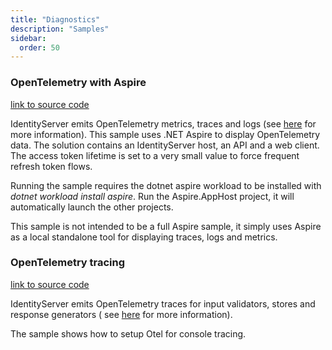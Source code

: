 ```yaml
---
title: "Diagnostics"
description: "Samples"
sidebar:
  order: 50
---
```


### OpenTelemetry with Aspire

[link to source code](https://github.com/DuendeSoftware/Samples/tree/main/IdentityServer/v7/Diagnostics/Aspire)

IdentityServer emits OpenTelemetry metrics, traces and logs (see [here](../diagnostics/otel) for more
information). This sample uses .NET Aspire to
display OpenTelemetry data. The solution contains an IdentityServer host, an API and a web client. The access token
lifetime is set to a very small value to
force frequent refresh token flows.

Running the sample requires the dotnet aspire workload to be installed with *dotnet workload install aspire*. Run the
Aspire.AppHost project, it will automatically
launch the other projects.

This sample is not intended to be a full Aspire sample, it simply uses Aspire as a local standalone tool for displaying
traces, logs and metrics.

### OpenTelemetry tracing

[link to source code](https://github.com/DuendeSoftware/Samples/tree/main/IdentityServer/v7/Diagnostics/Otel)

IdentityServer emits OpenTelemetry traces for input validators, stores and response generators (
see [here](../diagnostics/otel) for more information).

The sample shows how to setup Otel for console tracing.

